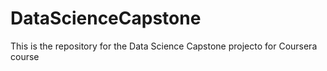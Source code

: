 # DataScienceCapstone
This is the repository for the Data Science Capstone projecto for Coursera course
